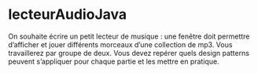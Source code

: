 # lecteurAudioJava
On souhaite écrire un petit lecteur de musique : une fenêtre doit permettre d’afficher et jouer différents morceaux d’une collection de mp3. Vous travaillerez par groupe de deux. Vous devez repérer quels design patterns peuvent s’appliquer pour chaque partie et les mettre en pratique.
